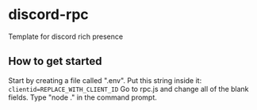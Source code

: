 # discord-rpc

Template for discord rich presence

## How to get started

Start by creating a file called ".env". Put this string inside it: `clientid=REPLACE_WITH_CLIENT_ID`
Go to rpc.js and change all of the blank fields.
Type "node ." in the command prompt.
